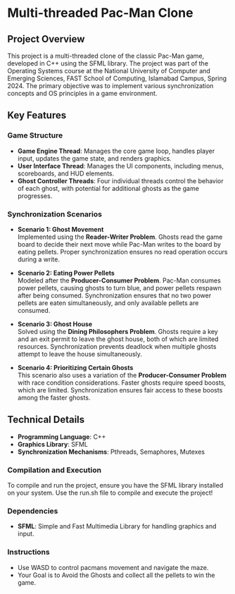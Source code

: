 # Multi-threaded Pac-Man Clone

## Project Overview

This project is a multi-threaded clone of the classic Pac-Man game, developed in C++ using the SFML library. The project was part of the Operating Systems course at the National University of Computer and Emerging Sciences, FAST School of Computing, Islamabad Campus, Spring 2024. The primary objective was to implement various synchronization concepts and OS principles in a game environment.

## Key Features

### Game Structure
- **Game Engine Thread**: Manages the core game loop, handles player input, updates the game state, and renders graphics.
- **User Interface Thread**: Manages the UI components, including menus, scoreboards, and HUD elements.
- **Ghost Controller Threads**: Four individual threads control the behavior of each ghost, with potential for additional ghosts as the game progresses.

### Synchronization Scenarios
- **Scenario 1: Ghost Movement**  
  Implemented using the **Reader-Writer Problem**. Ghosts read the game board to decide their next move while Pac-Man writes to the board by eating pellets. Proper synchronization ensures no read operation occurs during a write.
  
- **Scenario 2: Eating Power Pellets**  
  Modeled after the **Producer-Consumer Problem**. Pac-Man consumes power pellets, causing ghosts to turn blue, and power pellets respawn after being consumed. Synchronization ensures that no two power pellets are eaten simultaneously, and only available pellets are consumed.
  
- **Scenario 3: Ghost House**  
  Solved using the **Dining Philosophers Problem**. Ghosts require a key and an exit permit to leave the ghost house, both of which are limited resources. Synchronization prevents deadlock when multiple ghosts attempt to leave the house simultaneously.
  
- **Scenario 4: Prioritizing Certain Ghosts**  
  This scenario also uses a variation of the **Producer-Consumer Problem** with race condition considerations. Faster ghosts require speed boosts, which are limited. Synchronization ensures fair access to these boosts among the faster ghosts.

## Technical Details

- **Programming Language**: C++
- **Graphics Library**: SFML
- **Synchronization Mechanisms**: Pthreads, Semaphores, Mutexes

### Compilation and Execution
To compile and run the project, ensure you have the SFML library installed on your system. Use the run.sh file to compile and execute the project! 

### Dependencies
- **SFML**: Simple and Fast Multimedia Library for handling graphics and input.

### Instructions
- Use WASD to control pacmans movement and navigate the maze.
- Your Goal is to Avoid the Ghosts and collect all the pellets to win the game.



